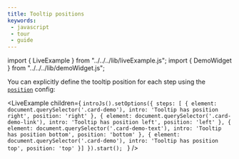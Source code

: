 ```yaml
---
title: Tooltip positions
keywords:
 - javascript
 - tour
 - guide
---
```


import { LiveExample } from "../../../lib/liveExample.js";
import { DemoWidget } from "../../../lib/demoWidget.js";

You can explicitly define the tooltip position for each step using the [`position`](../../intro/options.md) config:

<LiveExample children={
`introJs().setOptions({
  steps: [
  {
    element: document.querySelector('.card-demo'),
    intro: 'Tooltip has position right',
    position: 'right'
  },
  {
    element: document.querySelector('.card-demo-link'),
    intro: 'Tooltip has position left',
    position: 'left'
  },
  {
    element: document.querySelector('.card-demo-text'),
    intro: 'Tooltip has position bottom',
    position: 'bottom'
  },
  {
    element: document.querySelector('.card-demo'),
    intro: 'Tooltip has position top',
    position: 'top'
  }]
}).start();
`
} />

<br/>

<DemoWidget></DemoWidget>
